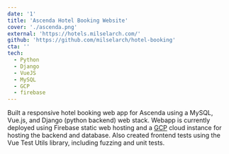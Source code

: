```yaml
---
date: '1'
title: 'Ascenda Hotel Booking Website'
cover: './ascenda.png'
external: 'https://hotels.milselarch.com/'
github: 'https://github.com/milselarch/hotel-booking'
cta: ''
tech:
  - Python
  - Django
  - VueJS
  - MySQL
  - GCP
  - firebase
---
```


Built a responsive hotel booking web app for Ascenda using a MySQL, Vue.js, and
Django (python backend) web stack. Webapp is currently deployed using Firebase static
web hosting and a [GCP](https://cloud.google.com/)
cloud instance for hosting the backend and database.
Also created frontend tests using the Vue Test Utils library, including
fuzzing and unit tests.
